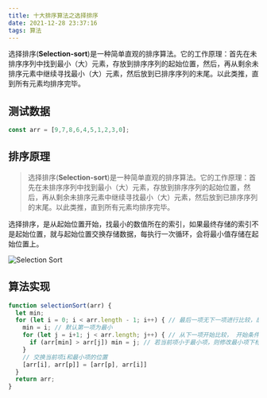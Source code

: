 ```yaml
---
title: 十大排序算法之选择排序
date: 2021-12-28 23:37:16
tags: 算法
---
```


选择排序(**Selection-sort**)是一种简单直观的排序算法。它的工作原理：首先在未排序序列中找到最小（大）元素，存放到排序序列的起始位置，然后，再从剩余未排序元素中继续寻找最小（大）元素，然后放到已排序序列的末尾。以此类推，直到所有元素均排序完毕。

<!-- more -->

## 测试数据

``` javascript
const arr = [9,7,8,6,4,5,1,2,3,0];
```

## 排序原理

> 选择排序(**Selection-sort**)是一种简单直观的排序算法。它的工作原理：首先在未排序序列中找到最小（大）元素，存放到排序序列的起始位置，然后，再从剩余未排序元素中继续寻找最小（大）元素，然后放到已排序序列的末尾。以此类推，直到所有元素均排序完毕。

选择排序，是从起始位置开始，找最小的数值所在的索引，如果最终存储的索引不是起始位置，就与起始位置交换存储数据，每执行一次循环，会将最小值存储在起始位置上。

![Selection Sort](/images/posts/20211118_排序算法汇总/SelectionSort.gif)

## 算法实现

``` javascript
function selectionSort(arr) {
  let min;
  for (let i = 0; i < arr.length - 1; i++) { // 最后一项无下一项进行比较，故结束条件为 length-1
    min = i; // 默认第一项为最小
    for (let j = i+1; j < arr.length; j++) { // 从下一项开始比较， 开始条件为 i+1
      if (arr[min] > arr[j]) min = j; // 若当前项小于最小项，则修改最小项下标
    }
    // 交换当前项i和最小项的位置
    [arr[i], arr[p]] = [arr[p], arr[i]] 
  }
  return arr;
}
```
